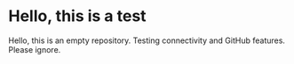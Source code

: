# Hello, this is a test

Hello, this is an empty repository. Testing connectivity and GitHub features. Please ignore.
